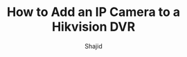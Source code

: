 ---
id: 2  
title: "How to Add an IP Camera to a Hikvision DVR"  
description: |  
  ## Introduction  

  Adding an IP camera to a Hikvision DVR is a straightforward process, but it requires careful configuration to ensure seamless integration. Whether you're setting up a new surveillance system or expanding an existing one, this guide will walk you through the necessary steps.  

  ## Prerequisites  

  Before you begin, make sure you have the following:  
  1. A Hikvision DVR with available channels  
  2. A compatible IP camera (Hikvision or ONVIF-supported)  
  3. A stable network connection (LAN cable or Wi-Fi, if supported)  
  4. The IP camera's login credentials (username & password)  
  5. A PC or laptop for initial configuration  

  ## Step 1: Connect the IP Camera to the Network  
  - **Wired Connection:** Plug the IP camera into your router or network switch using an Ethernet cable.  
  - **Wireless Connection (if supported):** Configure the camera via Wi-Fi using the manufacturer's software.  
  - Ensure the camera is powered on and receiving an IP address from your router (check via the camera's software or network scan tools).  

  ## Step 2: Find the Camera's IP Address  
  - Use Hikvision's SADP tool (available on their official website) to scan for connected devices.  
  - Alternatively, check your router's DHCP client list to find the camera's assigned IP.  

  ## Step 3: Log in to the Hikvision DVR  
  - Connect a monitor to the DVR or access it via a web browser using its IP address.  
  - Log in with your admin credentials.  

  ## Step 4: Add the IP Camera to the DVR  
  ### Method 1: Plug-and-Play (Hikvision Cameras Only)  
  - If using a Hikvision camera, the DVR may automatically detect it under "Camera Management."  
  - Simply confirm the addition and enter the camera's password when prompted.  

  ### Method 2: Manual Addition (For Non-Hikvision or ONVIF Cameras)  
  - Go to **Configuration > Camera Management**.  
  - Click "Add" and enter the following details:  
    - **IP Address:** The camera's IP (e.g., `192.168.1.100`)  
    - **Protocol:** Choose ONVIF (for third-party cameras) or Hikvision (for Hikvision cameras).  
    - **Port:** Default is `80` (or `8000` for some models).  
    - **Username & Password:** Enter the camera's login credentials.  
  - Click "Save" and wait for the connection to establish.  

  ## Step 5: Verify the Camera Feed  
  Navigate to the **Live View** section to confirm the camera is streaming.  
  If the feed is missing, double-check:  
  - Network connectivity (ping the camera's IP).  
  - Correct protocol and port settings.  
  - Username/password accuracy.  

  ## Troubleshooting Common Issues  
  - **No Video Feed?** Ensure the camera is powered and the DVR channel matches the added camera.  
  - **Login Failed?** Reset the camera's password or verify credentials.  
  - **ONVIF Not Working?** Enable ONVIF in the camera's settings and assign an ONVIF user.  

  ## Conclusion  
  Adding an IP camera to a Hikvision DVR is simple with the right steps. Whether using Hikvision-branded or third-party ONVIF cameras, proper IP configuration and authentication are key. If issues persist, consult Hikvision's support or the camera's manual for model-specific guidance.  

cardImage: "/src/assets/images/image03.webp"  
publishDate: "2025-03-25"  
author: "Shajid"  
readingTime: 10  
intro: "Adding an IP camera to your Hikvision DVR enhances surveillance by expanding coverage and improving security. This step-by-step guide walks you through the setup process, from network configuration to troubleshooting, ensuring seamless integration."  
---